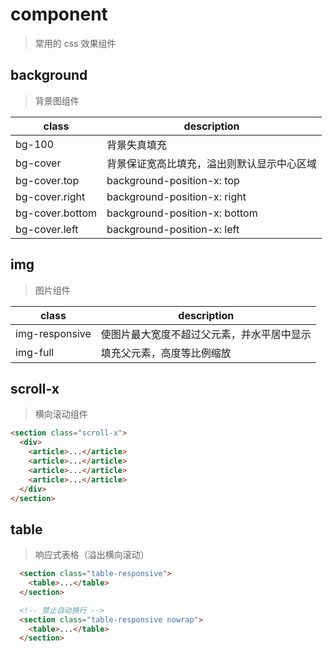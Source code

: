 # component
> 常用的 css 效果组件

## background
> 背景图组件

 class           | description
 --------------- | ----------------------------------------------
 bg-100          | 背景失真填充
 bg-cover        | 背景保证宽高比填充，溢出则默认显示中心区域
 bg-cover.top    | background-position-x: top
 bg-cover.right  | background-position-x: right
 bg-cover.bottom | background-position-x: bottom
 bg-cover.left   | background-position-x: left

## img
> 图片组件

 class           | description
 --------------- | ----------------------------------------------
 img-responsive  | 使图片最大宽度不超过父元素，并水平居中显示
 img-full        | 填充父元素，高度等比例缩放

## scroll-x
> 横向滚动组件

```html
<section class="scroll-x">
  <div>
    <article>...</article>
    <article>...</article>
    <article>...</article>
    <article>...</article>
  </div>
</section>
```

## table
> 响应式表格（溢出横向滚动）

```html
  <section class="table-responsive">
    <table>...</table>
  </section>

  <!-- 禁止自动换行 -->
  <section class="table-responsive nowrap">
    <table>...</table>
  </section>
```